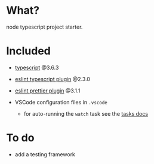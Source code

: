 # What?

node typescript project starter.

# Included

- [typescript](https://www.typescriptlang.org/) @3.6.3

- [eslint typescript plugin](https://github.com/typescript-eslint/typescript-eslint/tree/master/packages/eslint-plugin) @2.3.0

- [eslint prettier plugin](https://prettier.io/docs/en/integrating-with-linters.html#recommended-configuration) @3.1.1

- VSCode configuration files in `.vscode`
  - for auto-running the `watch` task see the [tasks docs](https://code.visualstudio.com/docs/editor/tasks#_run-behavior)

# To do

- add a testing framework
